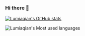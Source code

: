 ### Hi there 👋

<!--
**Lumiaqian/Lumiaqian** is a ✨ _special_ ✨ repository because its `README.md` (this file) appears on your GitHub profile.

Here are some ideas to get you started:

- 🔭 I’m currently working on ...
- 🌱 I’m currently learning ...
- 👯 I’m looking to collaborate on ...
- 🤔 I’m looking for help with ...
- 💬 Ask me about ...
- 📫 How to reach me: ...
- 😄 Pronouns: ...
- ⚡ Fun fact: ...
-->
[![Lumiaqian's GitHub stats](https://github-readme-stats.vercel.app/api?username=Lumiaqian)](https://github.com/anuraghazra/github-readme-stats)

![Lumiaqian's Most used languages](https://github-readme-stats.vercel.app/api/top-langs?username=Lumiaqian&layout=compact&hide_border=true&langs_count=10)


